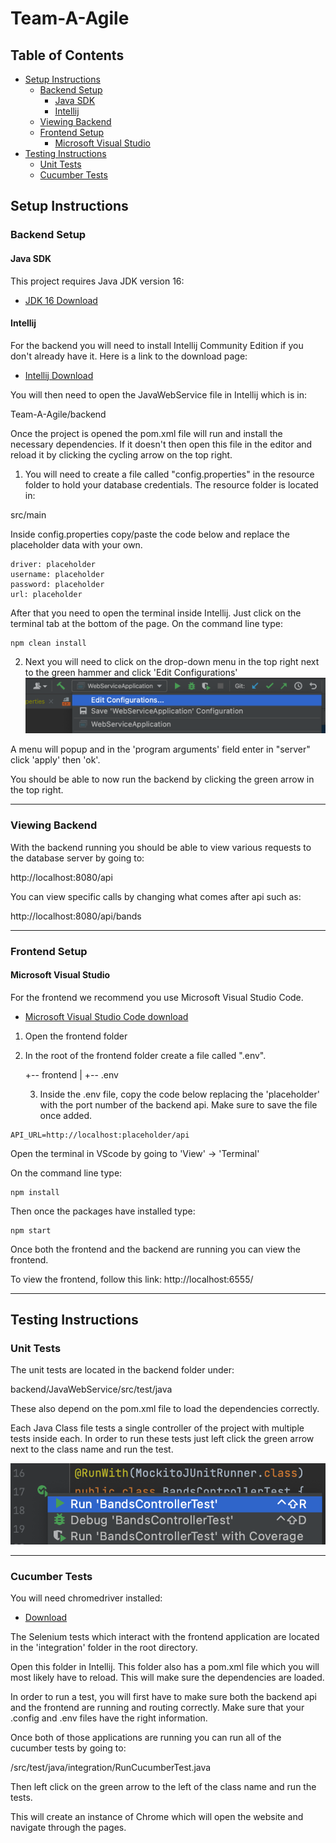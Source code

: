 # Team-A-Agile

## Table of Contents
- [Setup Instructions](#setup-instructions)
    - [Backend Setup](#backend-setup)
        - [Java SDK](#java-sdk)
        - [Intellij](#intellij)
    - [Viewing Backend](viewing-backend)
    - [Frontend Setup](#frontend-setup)
        - [Microsoft Visual Studio](#microsoft-visual-studio)
- [Testing Instructions](#testing-instructions)
    - [Unit Tests](#unit-tests)
    - [Cucumber Tests](#cucumber-tests)

## Setup Instructions

### Backend Setup

####  **Java SDK**
This project requires Java JDK version 16:
- [JDK 16 Download](https://www.oracle.com/java/technologies/javase-jdk16-downloads.html)


####  **Intellij**
For the backend you will need to install Intellij Community Edition if you don't already have it. Here is a link to the download page:

- [Intellij Download](https://www.jetbrains.com/idea/download/#section=mac)

You will then need to open the JavaWebService file in Intellij which is in:

 Team-A-Agile/backend

Once the project is opened the pom.xml file will run and install the necessary dependencies. If it doesn't then open this file in the editor and reload it by clicking the cycling arrow on the top right.

1. You will need to create a file called "config.properties" in the resource folder to hold your database credentials. The resource folder is located in:

src/main

Inside config.properties copy/paste the code below and replace the placeholder data with your own.

```
driver: placeholder
username: placeholder
password: placeholder
url: placeholder
```
After that you need to open the terminal inside Intellij. Just click on the terminal tab at the bottom of the page. On the command line type:

```
npm clean install
```

2. Next you will need to click on the drop-down menu in the top right next to the green hammer and click 'Edit Configurations'
![reference](images/setup1.png)

A menu will popup and in the 'program arguments' field enter in "server" click 'apply' then 'ok'.

You should be able to now run the backend by clicking the green arrow in the top right.

---

### Viewing Backend

With the backend running you should be able to view various requests to the database server by going to:

http://localhost:8080/api

You can view specific calls by changing what comes after api such as:

http://localhost:8080/api/bands


---

### Frontend Setup

####  **Microsoft Visual Studio**

For the frontend we recommend you use Microsoft Visual Studio Code.

- [Microsoft Visual Studio Code download](https://code.visualstudio.com/?wt.mc_id=vscom_downloads)

1. Open the frontend folder

2. In the root of the frontend folder create a file called ".env". 
	
	+-- frontend
	|   +-- .env
	
	3. Inside the .env file, copy the code below replacing the 'placeholder' with the port number of the backend api. Make sure to save the file once added.
```
API_URL=http://localhost:placeholder/api
```

Open the terminal in VScode by going to 'View' -> 'Terminal'

On the command line type:
```
npm install
```

Then once the packages have installed type:
```
npm start
``` 
Once both the frontend and the backend are running you can view the frontend.

To view the frontend, follow this link: http://localhost:6555/

---

## Testing Instructions

### Unit Tests

The unit tests are located in the backend folder under:

backend/JavaWebService/src/test/java

These also depend on the pom.xml file to load the dependencies correctly.

Each Java Class file tests a single controller of the project with multiple tests inside each.
In order to run these tests just left click the green arrow next to the class name and run the test.

![reference](images/setup3.png)

---

### Cucumber Tests

You will need chromedriver installed:

- [Download](https://chromedriver.chromium.org/downloads)

The Selenium tests which interact with the frontend application are located in the 'integration' folder in the root directory.

Open this folder in Intellij. This folder also has a pom.xml file which you will most likely have to reload. This will make sure the dependencies are loaded.

In order to run a test, you will first have to make sure both the backend api and the frontend are running and routing correctly. Make sure that your .config and .env files have the right information.

Once both of those applications are running you can run all of the cucumber tests by going to:

/src/test/java/integration/RunCucumberTest.java

Then left click on the green arrow to the left of the class name and run the tests.

This will create an instance of Chrome which will open the website and navigate through the pages.